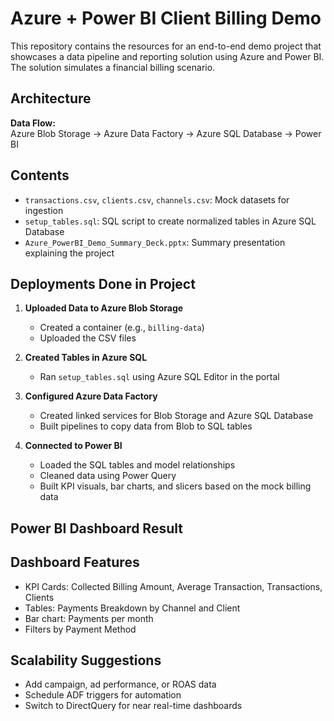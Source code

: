 # Azure + Power BI Client Billing Demo

This repository contains the resources for an end-to-end demo project that showcases a data pipeline and reporting solution using Azure and Power BI. The solution simulates a financial billing scenario.

## Architecture

**Data Flow:**  
Azure Blob Storage → Azure Data Factory → Azure SQL Database → Power BI

## Contents

- `transactions.csv`, `clients.csv`, `channels.csv`: Mock datasets for ingestion
- `setup_tables.sql`: SQL script to create normalized tables in Azure SQL Database
- `Azure_PowerBI_Demo_Summary_Deck.pptx`: Summary presentation explaining the project

## Deployments Done in Project

1. **Uploaded Data to Azure Blob Storage**
   - Created a container (e.g., `billing-data`)
   - Uploaded the CSV files

2. **Created Tables in Azure SQL**
   - Ran `setup_tables.sql` using Azure SQL Editor in the portal

3. **Configured Azure Data Factory**
   - Created linked services for Blob Storage and Azure SQL Database
   - Built pipelines to copy data from Blob to SQL tables

4. **Connected to Power BI**
   - Loaded the SQL tables and model relationships
   - Cleaned data using Power Query
   - Built KPI visuals, bar charts, and slicers based on the mock billing data

## Power BI Dashboard Result

## Dashboard Features

- KPI Cards: Collected Billing Amount, Average Transaction, Transactions, Clients
- Tables: Payments Breakdown by Channel and Client
- Bar chart: Payments per month
- Filters by Payment Method

## Scalability Suggestions

- Add campaign, ad performance, or ROAS data
- Schedule ADF triggers for automation
- Switch to DirectQuery for near real-time dashboards
